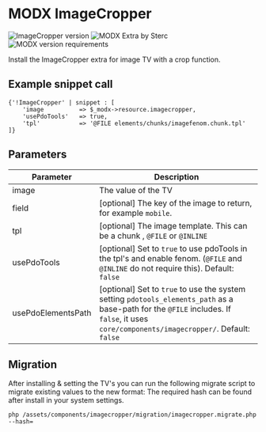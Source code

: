 # MODX ImageCropper
![ImageCropper version](https://img.shields.io/badge/version-1.0.0-brightgreen.svg) ![MODX Extra by Sterc](https://img.shields.io/badge/extra%20by-sterc-magenta.svg) ![MODX version requirements](https://img.shields.io/badge/modx%20version%20requirement-2.4%2B-blue.svg)

Install the ImageCropper extra for image TV with a crop function. 

## Example snippet call

```
{'!ImageCropper' | snippet : [
    'image          => $_modx->resource.imagecropper,
    'usePdoTools'   => true,
    'tpl'           => '@FILE elements/chunks/imagefenom.chunk.tpl'
]}
```

## Parameters

| Parameter                  | Description                                                                 |
|----------------------------|------------------------------------------------------------------------------|
| image | The value of the TV |
| field | [optional] The key of the image to return, for example `mobile`. |
| tpl | [optional] The image template. This can be a chunk , `@FILE` or `@INLINE` |
| usePdoTools | [optional] Set to `true` to use pdoTools in the tpl's and enable fenom. (`@FILE` and `@INLINE` do not require this). Default: `false` |
| usePdoElementsPath | [optional] Set to `true` to use the system setting `pdotools_elements_path` as a base-path for the `@FILE` includes. If `false`, it uses `core/components/imagecropper/`. Default: `false` |

## Migration
After installing & setting the TV's you can run the following migrate script to migrate existing values to the new format:
The required hash can be found after install in your system settings.
```
php /assets/components/imagecropper/migration/imagecropper.migrate.php --hash=
```
